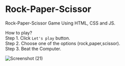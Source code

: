 # Rock-Paper-Scissor
Rock-Paper-Scissor Game Using HTML, CSS and JS.

How to play?
<br>
Step 1.  Click `Let's play` button. 
<br>
Step 2. Choose one of the options (rock,paper,scissor).
<br>
Step 3. Beat the Computer.

![Screenshot (21)](https://github.com/komalSingh9289/Rock-Paper-Scissor/assets/161674778/194c1df0-3569-46bd-a79a-f0a108e7eb66)

